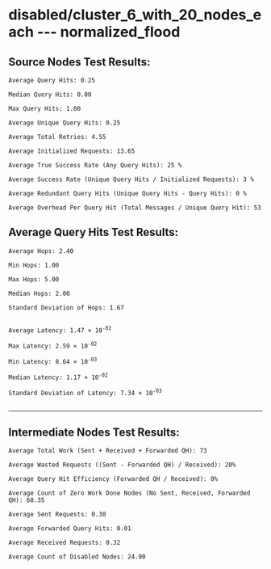 # disabled/cluster_6_with_20_nodes_each --- normalized_flood
## Source Nodes Test Results:
	Average Query Hits: 0.25

	Median Query Hits: 0.00

	Max Query Hits: 1.00

	Average Unique Query Hits: 0.25

	Average Total Retries: 4.55

	Average Initialized Requests: 13.65

	Average True Success Rate (Any Query Hits): 25 %

	Average Success Rate (Unique Query Hits / Initialized Requests): 3 %

	Average Redundant Query Hits (Unique Query Hits - Query Hits): 0 %

	Average Overhead Per Query Hit (Total Messages / Unique Query Hit): 53



## Average Query Hits Test Results:
<pre><code>Average Hops: 2.40

Min Hops: 1.00

Max Hops: 5.00

Median Hops: 2.00

Standard Deviation of Hops: 1.67


Average Latency: 1.47 × 10<sup>-02</sup>

Max Latency: 2.59 × 10<sup>-02</sup>

Min Latency: 8.64 × 10<sup>-03</sup>

Median Latency: 1.17 × 10<sup>-02</sup>

Standard Deviation of Latency: 7.34 × 10<sup>-03</sup>

</code></pre>

---------------------------------------------
## Intermediate Nodes Test Results:

	Average Total Work (Sent + Received + Forwarded QH): 73

	Average Wasted Requests ((Sent - Forwarded QH) / Received): 20%

	Average Query Hit Efficiency (Forwarded QH / Received): 0%

	Average Count of Zero Work Done Nodes (No Sent, Received, Forwarded QH): 68.35

	Average Sent Requests: 0.30

	Average Forwarded Query Hits: 0.01

	Average Received Requests: 0.32

	Average Count of Disabled Nodes: 24.00


